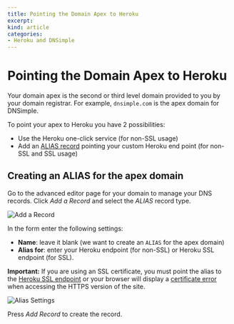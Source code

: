 ```yaml
---
title: Pointing the Domain Apex to Heroku
excerpt: 
kind: article
categories:
- Heroku and DNSimple
---
```


# Pointing the Domain Apex to Heroku

Your domain apex is the second or third level domain provided to you by your domain registrar. For example, `dnsimple.com` is the apex domain for DNSimple.

To point your apex to Heroku you have 2 possibilities:

- Use the Heroku one-click service (for non-SSL usage)
- Add an [ALIAS record](/articles/alias-record) pointing your custom Heroku end point (for non-SSL and SSL usage)

## Creating an ALIAS for the apex domain

Go to the advanced editor page for your domain to manage your DNS records. Click *Add a Record* and select the *ALIAS* record type.

![Add a Record](http://f.cl.ly/items/3s2k3N2h1N0q182P1D1g/dnsimple-alias-record.png)

In the form enter the following settings:

- **Name**: leave it blank (we want to create an `ALIAS` for the apex domain)
- **Alias for**: enter your Heroku endpoint (for non-SSL) or Heroku SSL endpoint (for SSL).

**Important:** If you are using an SSL certificate, you must point the alias to the [Heroku SSL endpoint](https://devcenter.heroku.com/articles/ssl-endpoint) or your browser will display a [certificate error](/articles/ssl-error-herokuapp) when accessing the HTTPS version of the site.

![Alias Settings](http://f.cl.ly/items/2i2C093D3D3E092E151L/dnsimple-alias-herokussl.png)

Press *Add Record* to create the record.
